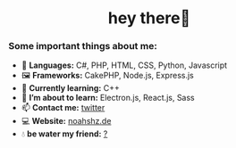 <!--**noahshz/noahshz** is a ✨ _special_ ✨ repository because its `README.md` (this file) appears on your GitHub profile.-->

<h1 align="center">hey there🦦</h1>

### Some important things about me:

- 🌱 **Languages:** C#, PHP, HTML, CSS, Python, Javascript
- 🖼 **Frameworks:** CakePHP, Node.js, Express.js
- 🧠 **Currently learning:** C++
- 🔭 **I’m about to learn:** Electron.js, React.js, Sass
- 📫 **Contact me:** [twitter](https://twitter.com/noahshz)
- 💻 **Website:** [noahshz.de](https://noahshz.de)
- 💧 **be water my friend:** [?](https://www.youtube.com/watch?v=cJMwBwFj5nQ&ab_channel=TerryLeeMcBride)
